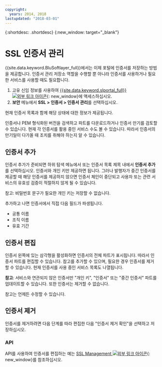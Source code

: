 ```yaml
---
copyright:
  years: 2014, 2018
lastupdated: "2018-03-01"
---
```


{:shortdesc: .shortdesc}
{:new_window: target="_blank"}

# SSL 인증서 관리

{{site.data.keyword.BluSoftlayer_full}}에서는 이제 포털에 인증서를 저장하는 방법을 제공합니다. 인증서 관리 저장소 역할을 수행할 뿐 아니라 인증서를 사용하거나 필요한 서비스를 사용할 때도 필요합니다.

1. 고유 신임 정보를 사용하여 [{{site.data.keyword.slportal_full}} ![외부 링크 아이콘](../../icons/launch-glyph.svg "외부 링크 아이콘")](https://control.softlayer.com/){: new_window}에 액세스하십시오.
2. **보안** 메뉴에서 **SSL > 인증서 > 인증서 관리**를 선택하십시오.

현재 인증서 목록과 함께 해당 상태에 대한 정보가 제공됩니다.

인증서나 PEM 형식화된 버전을 검색하고 파트를 다운로드하거나 인증서 만기를 검토할 수 있습니다. 현재 각 인증서를 활용 중인 서비스 수도 볼 수 있습니다. 따라서 인증서의 만기일이 다가올 때 조치를 취해야 하는지 알 수 있습니다.

## 인증서 추가

인증서 추가가 준비되면 하위 탐색 메뉴에서 또는 인증서 목록 제목 내에서 **인증서 추가**를 선택하십시오. 인증서와 개인 키만 제공하면 됩니다. 그러나 발행자가 중간 인증서를 제공할 때 해당 인증서를 제공하지 않으면 인증서 체인이 중단되고 사용자 또는 관련 서비스의 유효성 검증이 적절하지 않게 될 수 있습니다.

참고: 비밀번호 문구가 필요한 개인 키는 저장할 수 없습니다.

추가하고 나면 인증서에서 직접 다음 필드가 파생됩니다.

* 공통 이름
* 조직 이름
* 유효 기간

## 인증서 편집

인증서 왼쪽에 있는 삼각형을 활성화하면 인증서의 전체 파트가 표시됩니다. 따라서 인증서 파트를 편집할 수 있습니다. 참고를 추가할 수 있으며, 필요한 경우 인증서를 제거할 수 있습니다. 현재 인증서를 사용 중인 서비스 목록도 나열됩니다.

**참고**: 서비스와 연관되지 않은 인증서만 "개인 키", "인증서" 또는 "중간 인증서" 파트를 업데이트할 수 있습니다.  또한 인증서는 제거할 수 없습니다.

참고는 언제든 수정할 수 있습니다.

## 인증서 제거

인증서를 제거하려면 다음 단계를 따라 편집한 다음 "인증서 제거 확인"을 선택하고 저장하십시오.

### API

API를 사용하여 인증서를 편집하는 예는 [SSL Management ![외부 링크 아이콘](../../icons/launch-glyph.svg "외부 링크 아이콘")](http://sldn.softlayer.com/article/ssl-management){: new_window}를 참조하십시오. 
